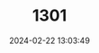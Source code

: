 ---
title: "1301"
category: "Anhydrophryne rattrayi"
draft: false
date: 2024-02-22 13:03:49
languages:
  English: ["Hogsback Chirping Frog", "Hogsback Frog", "Rattray's Forest Frog", "Rattray's Frog"]
  Afrikaans: ["Hogsback-kwetterpadda"]
---